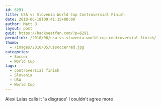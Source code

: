 ```yaml
---
id: 6291
title: USA vs Slovenia World Cup Controversial Finish
date: 2010-06-18T09:41:15+00:00
author: Matt B.
layout: post
guid: https://backseatfan.com/?p=6291
permalink: /2010/06/usa-vs-slovenia-world-cup-controversial-finish/
thumb:
  - /images/2010/05/ussoccerred.jpg
categories:
  - Soccer
  - World Cup
tags:
  - controversial finish
  - Slovenia
  - USA
  - World Cup
---
```


<div class="entry">
  <p>
    Alexi Lalas calls it 'a disgrace' I couldn't agree more<br />
  </p>
</div>
